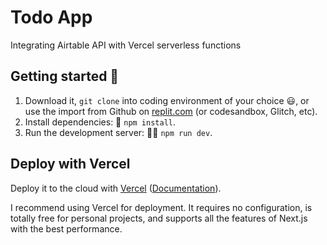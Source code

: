 # Todo App
Integrating Airtable API with Vercel serverless functions

## Getting started 🚀

1. Download it, `git clone` into coding environment of your choice 😃, or use the import from Github on [replit.com](https://replit.com) (or codesandbox, Glitch, etc).
2. Install dependencies: 🔽 `npm install`.
3. Run the development server: 👨‍💻 `npm run dev`.

## Deploy with Vercel

Deploy it to the cloud with [Vercel](https://vercel.com/new?utm_source=github&utm_medium=readme&utm_campaign=next-example) ([Documentation](https://nextjs.org/docs/deployment)).

I recommend using Vercel for deployment. It requires no configuration, is totally free for personal projects, and supports all the features of Next.js with the best performance.